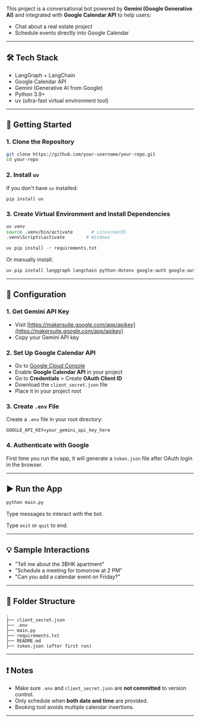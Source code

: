 
This project is a conversational bot powered by **Gemini (Google Generative AI)** and integrated with **Google Calendar API** to help users:
- Chat about a real estate project
- Schedule events directly into Google Calendar

---

## 🛠️ Tech Stack

- LangGraph + LangChain
- Google Calendar API
- Gemini (Generative AI from Google)
- Python 3.9+
- uv (ultra-fast virtual environment tool)

---

## 🚀 Getting Started

### 1. Clone the Repository

```bash
git clone https://github.com/your-username/your-repo.git
cd your-repo
```

### 2. Install `uv`

If you don't have `uv` installed:

```bash
pip install uv
```

### 3. Create Virtual Environment and Install Dependencies

```bash
uv venv
source .venv/bin/activate       # Linux/macOS
.venv\Scripts\activate        # Windows

uv pip install -r requirements.txt
```

Or manually install:

```bash
uv pip install langgraph langchain python-dotenv google-auth google-auth-oauthlib google-auth-httplib2 google-api-python-client langchain_google_genai
```

---

## 🔑 Configuration

### 1. Get Gemini API Key

- Visit [https://makersuite.google.com/app/apikey](https://makersuite.google.com/app/apikey)
- Copy your Gemini API key

### 2. Set Up Google Calendar API

- Go to [Google Cloud Console](https://console.cloud.google.com/)
- Enable **Google Calendar API** in your project
- Go to **Credentials** > Create **OAuth Client ID**
- Download the `client_secret.json` file
- Place it in your project root

### 3. Create `.env` File

Create a `.env` file in your root directory:

```
GOOGLE_API_KEY=your_gemini_api_key_here
```

### 4. Authenticate with Google

First time you run the app, it will generate a `token.json` file after OAuth login in the browser.

---

## ▶️ Run the App

```bash
python main.py
```

Type messages to interact with the bot.

Type `exit` or `quit` to end.

---

## 💡 Sample Interactions

- "Tell me about the 3BHK apartment"
- "Schedule a meeting for tomorrow at 2 PM"
- "Can you add a calendar event on Friday?"

---

## 📂 Folder Structure

```
.
├── client_secret.json
├── .env
├── main.py
├── requirements.txt
├── README.md
├── token.json (after first run)
```

---

## ❗ Notes

- Make sure `.env` and `client_secret.json` are **not committed** to version control.
- Only schedule when **both date and time** are provided.
- Booking tool avoids multiple calendar insertions.

---
